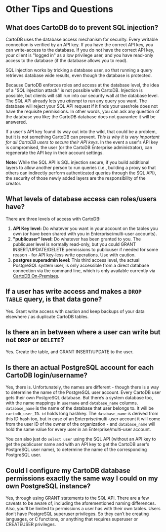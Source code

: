 # Other Tips and Questions

## What does CartoDB do to prevent SQL injection?

CartoDB uses the database access mechanism for security. Every writable connection is verified by an API key. If you have the correct API key, you can write-access to the database. If you do not have the correct API key, your client is "logged in" as a low privilege user, and you have read-only access to the database (if the database allows you to read).

SQL injection works by tricking a database user, so that running a query retrieves database wide results, even though the database is protected.

Because CartoDB enforces roles and access at the database level, the idea of a "SQL injection attack" is not possible with CartoDB. Injection is possible, but clients will still run into our security wall at the database level. The SQL API already lets you _attempt_ to run any query you want. The database will reject your SQL API request if it finds your user/role does not have the requisite permissions. In other words, you can ask any question of the database you like; the CartoDB database does not guarantee it will be answered.

If a user's API key found its way out into the wild, that could be a problem, but it is not something CartoDB can prevent. _This is why it is very important for all CartoDB users to secure their API keys_. In the event a user's API key is compromised, the user (or the CartoDB Enterprise administrator), can regenerate the API key in their account settings.

**Note:** While the SQL API is SQL injection secure, if you build additional layers to allow another person to run queries (i.e., building a proxy so that others can indirectly perform authenticated queries through the SQL API), the security of those newly added layers are the responsibility of the creator.

## What levels of database access can roles/users have?

There are three levels of access with CartoDB:

1. __API Key level:__ Do whatever you want in your account on the tables you own (or have been shared with you in Enterprise/multi-user accounts).
2. __"publicuser" level:__ Do whatever has been granted to you. The publicuser level is normally read-only, but you could GRANT INSERT/UPDATE/DELETE permissions to publicuser if needed for some reason - for API key-less write operations. Use with caution.
3. __postgres superadmin level:__ This third access level, the actual PostgreSQL system user, is only accessible from a direct database connection via the command line, which is only available currently via [CartoDB On-Premises](https://cartodb.com/on-premises/).

## If a user has write access and makes a `DROP TABLE` query, is that data gone?

Yes. Grant write access with caution and keep backups of your data elsewhere / as duplicate CartoDB tables.

## Is there an in between where a user can write but not `DROP` or `DELETE`?

Yes. Create the table, and GRANT INSERT/UPDATE to the user.

## Is there an actual PostgreSQL account for each CartoDB login/username?

Yes, there is. Unfortunately, the names are different - though there is a way to determine the name of the PostgreSQL user account. Every CartoDB user gets their own PostgreSQL database. But there’s a system database too, with the name mappings in `username` and `database_name` columns. `database_name` is the name of the database that user belongs to. It will be `cartodb_user_ID`. `id` holds long hashkey. The `database_name` is derived from this ID hash too, but in case of an Enterprise/multi-user account it will come from the user ID of the owner of the organization - and `database_name` will hold the same value for every user in an Enterprise/multi-user account.

You can also just do `select user` using the SQL API (without an API key to get the publicuser name and with an API key to get the CartoDB user's PostgreSQL user name), to determine the name of the corresponding PostgreSQL user.

## Could I configure my CartoDB database permissions exactly the same way I could on my own PostgreSQL instance?

Yes, through using GRANT statements to the SQL API. There are a few caveats to be aware of, including the aforementioned naming differences. Also, you'll be limited to permissions a user has with their own tables. Users don’t have PostgreSQL superuser privileges. So they can’t be creating languages, or C functions, or anything that requires superuser or CREATEUSER privileges.
